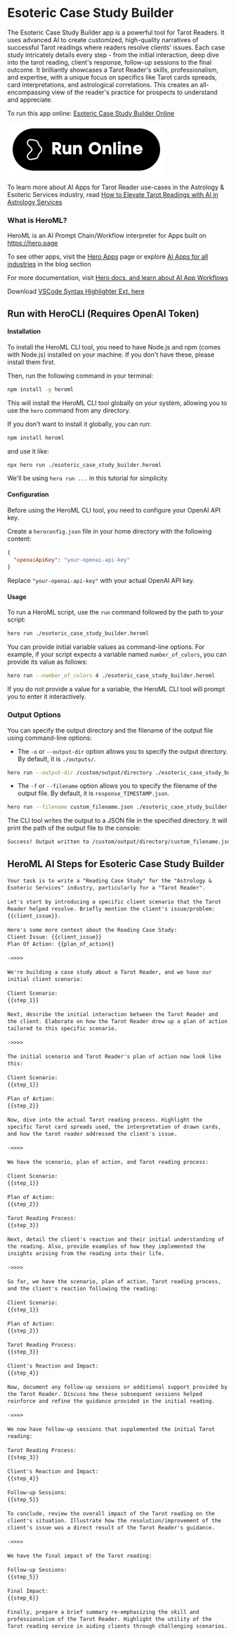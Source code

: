 # Esoteric Case Study Builder

The Esoteric Case Study Builder app is a powerful tool for Tarot Readers. It uses advanced AI to create customized, high-quality narratives of successful Tarot readings where readers resolve clients' issues. Each case study intricately details every step - from the initial interaction, deep dive into the tarot reading, client's response, follow-up sessions to the final outcome. It brilliantly showcases a Tarot Reader's skills, professionalism, and expertise, with a unique focus on specifics like Tarot cards spreads, card interpretations, and astrological correlations. This creates an all-encompassing view of the reader's practice for prospects to understand and appreciate.

To run this app online: [Esoteric Case Study Builder Online](https://hero.page/app/esoteric-case-study-builder-narrating-tarot-success-stories/cqL61useyYzXlc5HuMRs)

[![Run Esoteric Case Study Builder Online](/assets/run.svg)](https://hero.page/app/esoteric-case-study-builder-narrating-tarot-success-stories/cqL61useyYzXlc5HuMRs)

To learn more about AI Apps for Tarot Reader use-cases in the Astrology & Esoteric Services industry, read [How to Elevate Tarot Readings with AI in Astrology Services](https://hero.page/blog/ai/astrology-and-esoteric-services/how-to-elevate-tarot-readings-with-ai-in-astrology-services/170735)

### What is HeroML?
HeroML is an AI Prompt Chain/Workflow interpreter for Apps built on https://hero.page 

To see other apps, visit the [Hero Apps](https://hero.page/apps) page or explore [AI Apps for all industries](https://hero.page/blog) in the blog section

For more documentation, visit [Hero docs, and learn about AI App Workflows](https://hero.page/tutorials/introduction-to-heroml)

Download [VSCode Syntax Highlighter Ext. here](https://marketplace.visualstudio.com/items?itemName=hero-page.heroml)

## Run with HeroCLI (Requires OpenAI Token)

#### Installation

To install the HeroML CLI tool, you need to have Node.js and npm (comes with Node.js) installed on your machine. If you don't have these, please install them first. 

Then, run the following command in your terminal:

```bash
npm install -g heroml
```

This will install the HeroML CLI tool globally on your system, allowing you to use the `hero` command from any directory.

If you don't want to install it globally, you can run:

```bash
npm install heroml
```

and use it like:

```bash
npx hero run ./esoteric_case_study_builder.heroml
```

We'll be using `hero run ...` in this tutorial for simplicity.

#### Configuration

Before using the HeroML CLI tool, you need to configure your OpenAI API key. 

Create a `heroconfig.json` file in your home directory with the following content:

```json
{
  "openaiApiKey": "your-openai-api-key"
}
```

Replace `"your-openai-api-key"` with your actual OpenAI API key.

#### Usage

To run a HeroML script, use the `run` command followed by the path to your script:

```bash
hero run ./esoteric_case_study_builder.heroml
```

You can provide initial variable values as command-line options. For example, if your script expects a variable named `number_of_colors`, you can provide its value as follows:

```bash
hero run --number_of_colors 4 ./esoteric_case_study_builder.heroml
```

If you do not provide a value for a variable, the HeroML CLI tool will prompt you to enter it interactively.

### Output Options

You can specify the output directory and the filename of the output file using command-line options:

- The `-o` or `--output-dir` option allows you to specify the output directory. By default, it is `./outputs/`.

```bash
hero run --output-dir /custom/output/directory ./esoteric_case_study_builder.heroml
```

- The `-f` or `--filename` option allows you to specify the filename of the output file. By default, it is `response_TIMESTAMP.json`.

```bash
hero run --filename custom_filename.json ./esoteric_case_study_builder.heroml
```

The CLI tool writes the output to a JSON file in the specified directory. It will print the path of the output file to the console:

```bash
Success! Output written to /custom/output/directory/custom_filename.json
```


## HeroML AI Steps for Esoteric Case Study Builder
```
Your task is to write a "Reading Case Study" for the "Astrology & Esoteric Services" industry, particularly for a "Tarot Reader". 

Let's start by introducing a specific client scenario that the Tarot Reader helped resolve. Briefly mention the client's issue/problem: {{client_issue}}.

Here's some more context about the Reading Case Study:
Client Issue: {{client_issue}}
Plan Of Action: {{plan_of_action}}

->>>>

We're building a case study about a Tarot Reader, and we have our initial client scenario:

Client Scenario:
{{step_1}}

Next, describe the initial interaction between the Tarot Reader and the client. Elaborate on how the Tarot Reader drew up a plan of action tailored to this specific scenario.

->>>>

The initial scenario and Tarot Reader's plan of action now look like this:

Client Scenario:
{{step_1}}

Plan of Action:
{{step_2}}

Now, dive into the actual Tarot reading process. Highlight the specific Tarot card spreads used, the interpretation of drawn cards, and how the tarot reader addressed the client's issue.

->>>>

We have the scenario, plan of action, and Tarot reading process:

Client Scenario:
{{step_1}}

Plan of Action:
{{step_2}}

Tarot Reading Process:
{{step_3}}

Next, detail the client's reaction and their initial understanding of the reading. Also, provide examples of how they implemented the insights arising from the reading into their life.

->>>>

So far, we have the scenario, plan of action, Tarot reading process, and the client's reaction following the reading:

Client Scenario:
{{step_1}}

Plan of Action:
{{step_2}}

Tarot Reading Process:
{{step_3}}

Client's Reaction and Impact:
{{step_4}}

Now, document any follow-up sessions or additional support provided by the Tarot Reader. Discuss how these subsequent sessions helped reinforce and refine the guidance provided in the initial reading.

->>>>

We now have follow-up sessions that supplemented the initial Tarot reading:

Tarot Reading Process:
{{step_3}}

Client's Reaction and Impact:
{{step_4}}

Follow-up Sessions:
{{step_5}}

To conclude, review the overall impact of the Tarot reading on the client's situation. Illustrate how the resolution/improvement of the client's issue was a direct result of the Tarot Reader's guidance.

->>>>

We have the final impact of the Tarot reading:

Follow-up Sessions:
{{step_5}}

Final Impact:
{{step_6}}

Finally, prepare a brief summary re-emphasizing the skill and professionalism of the Tarot Reader. Highlight the utility of the Tarot reading service in aiding clients through challenging scenarios.


```

